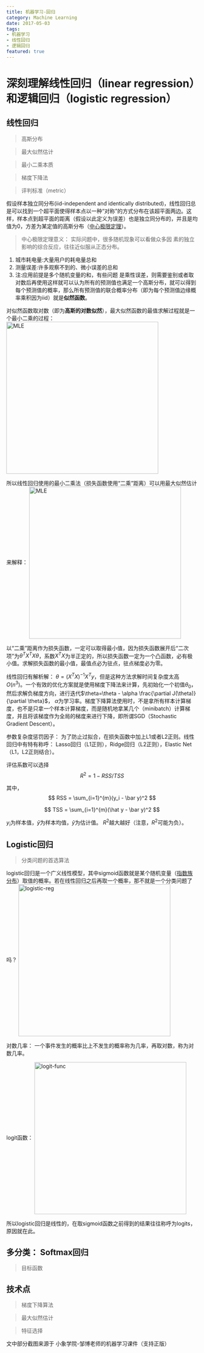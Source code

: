 ```yaml
---
title: 机器学习-回归
category: Machine Learning
date: 2017-05-03
tags:
- 机器学习
- 线性回归
- 逻辑回归
featured: true
---
```

# 深刻理解线性回归（linear regression）和逻辑回归（logistic regression）

## 线性回归
> 高斯分布

> 最大似然估计

> 最小二乘本质

> 梯度下降法

> 评判标准（metric）

假设样本独立同分布(iid-independent and identically distributed)，线性回归总是可以找到一个超平面使得样本点以一种“对称”的方式分布在该超平面两边。这样，样本点到超平面的距离（假设以此定义为误差）也是独立同分布的，并且是均值为0，方差为某定值的高斯分布（[中心极限定理](https://www.zhihu.com/question/22913867)）。
> 中心极限定理意义：
实际问题中，很多随机现象可以看做众多因 素的独立影响的综合反应，往往近似服从正态分布。
 1. 城市耗电量:大量用户的耗电量总和
 2. 测量误差:许多观察不到的、微小误差的总和 
 3. 注:应用前提是多个随机变量的和，有些问题 是乘性误差，则需要鉴别或者取对数后再使用这样就可以认为所有的预测值也满足一个高斯分布，就可以得到每个预测值的概率，那么所有预测值的联合概率分布（即为每个预测值边缘概率乘积因为iid）就是**似然函数**。

对似然函数取对数（即为**高斯的对数似然**），最大似然函数的最值求解过程就是一个最小二乘的过程：
<img src="/post_imgs/ML-regression/7-1.png" width = "400" height = "" alt="MLE" align=center />


所以线性回归使用的最小二乘法（损失函数使用“二乘”距离）可以用最大似然估计来解释：
<img src="/post_imgs/ML-regression/7-2.png" width = "400" height = "" alt="MLE" align=center />


以“二乘”距离作为损失函数，一定可以取得最小值，因为损失函数展开后“二次项”为$\theta^T X^TX \theta$，系数$X^TX$为半正定的，所以损失函数一定为一个凸函数，必有极小值。求解损失函数的最小值，最值点必为驻点，驻点梯度必为零。

线性回归有解析解： $\theta=(X^TX)^{-1}X^Ty$，但是这种方法求解时间复杂度太高$O(n^3)$。一个有效的优化方案就是使用梯度下降法来计算，先初始化一个初值$\theta_0$，然后求解负梯度方向，进行迭代$\theta=\theta - \alpha \frac{\partial J(\theta)}{\partial \theta}$， $\alpha$为学习率。梯度下降算法使用时，不是拿所有样本计算梯度，也不是只拿一个样本计算梯度，而是随机地拿某几个（minibatch）计算梯度，并且将该梯度作为全局的梯度来进行下降，即所谓SGD（Stochastic Gradient Descent）。

参数复杂度惩罚因子： 为了防止过拟合，在损失函数中加上L1或者L2正则。线性回归中有特有称呼： Lasso回归（L1正则），Ridge回归（L2正则），Elastic Net（L1，L2正则结合）。

评估系数可以选择
$$
R^2 = 1 - RSS/TSS
$$

其中，
$$
RSS = \sum_{i=1}^{m}(y_i - \bar y)^2
$$

$$
TSS = \sum_{i=1}^{m}(\hat y - \bar y)^2
$$

$y_i$为样本值，$\bar y$为样本均值，$\hat y$为估计值。
$R^2$越大越好（注意，$R^2$可能为负）。


## Logistic回归
> 分类问题的首选算法

logistic回归是一个广义线性模型，其中sigmoid函数就是某个随机变量（[指数族分布](http://www.cnblogs.com/sea-wind/p/4390304.html)）取值的概率。若在线性回归之后再取一个概率，那不就是一个分类问题了吗？
<img src="/post_imgs/ML-regression/7-3.png" width = "400" height = "" alt="logistic-reg" align=center />

对数几率： 一个事件发生的概率比上不发生的概率称为几率，再取对数，称为对数几率。

logit函数：
<img src="/post_imgs/ML-regression/7-4.png" width = "400" height = "" alt="logit-func" align=center />

所以logistic回归是线性的，在取sigmoid函数之前得到的结果往往称呼为logits，原因就在此。


## 多分类： Softmax回归
> 目标函数

## 技术点
> 梯度下降算法

> 最大似然估计

> 特征选择


文中部分截图来源于 小象学院-邹博老师的机器学习课件（支持正版）